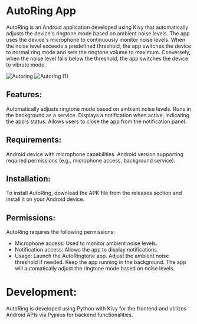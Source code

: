 # AutoRing App
AutoRing is an Android application developed using Kivy that automatically adjusts the device's ringtone mode based on ambient noise levels. The app uses the device's microphone to continuously monitor noise levels. When the noise level exceeds a predefined threshold, the app switches the device to normal ring mode and sets the ringtone volume to maximum. Conversely, when the noise level falls below the threshold, the app switches the device to vibrate mode.

![Autoring](https://github.com/user-attachments/assets/8b768b96-571b-45e4-945b-023c6f313528) ![Autoring (1)](https://github.com/user-attachments/assets/ba3ea223-e9b5-492c-ac7b-76c582483295)



## Features:
Automatically adjusts ringtone mode based on ambient noise levels.
Runs in the background as a service.
Displays a notification when active, indicating the app's status.
Allows users to close the app from the notification panel.

## Requirements:
Android device with microphone capabilities.
Android version supporting required permissions (e.g., microphone access, background service).

## Installation:
To install AutoRing, download the APK file from the releases section and install it on your Android device.

## Permissions:
AutoRing requires the following permissions:
* Microphone access: Used to monitor ambient noise levels.
* Notification access: Allows the app to display notifications.
* Usage:
    Launch the AutoRingtone app.
    Adjust the ambient noise threshold if needed.
    Keep the app running in the background.
    The app will automatically adjust the ringtone mode based on noise levels.
    
# Development:
AutoRing is developed using Python with Kivy for the frontend and utilizes Android APIs via Pyjnius for backend functionalities.

